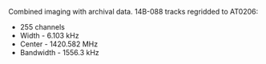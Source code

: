 Combined imaging with archival data. 14B-088 tracks regridded to AT0206:
* 255 channels
* Width - 6.103 kHz
* Center - 1420.582 MHz
* Bandwidth - 1556.3 kHz